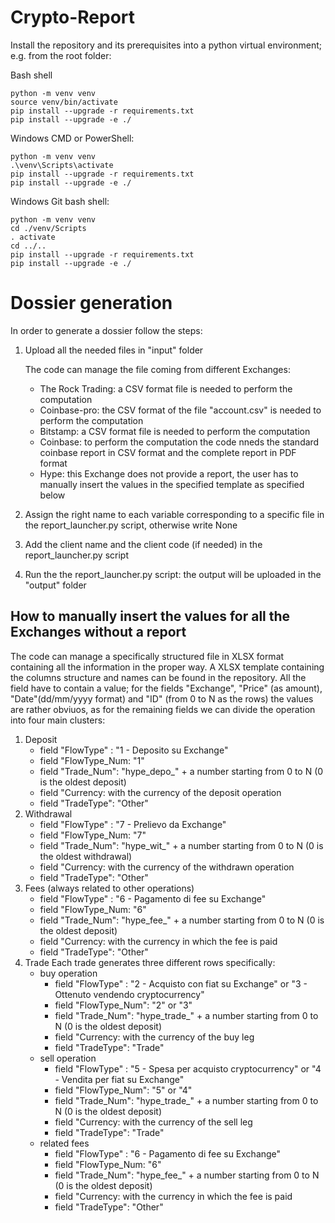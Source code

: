 # Crypto-Report

Install the repository and its prerequisites into a
python virtual environment; e.g. from the root folder:

Bash shell

    python -m venv venv
    source venv/bin/activate
    pip install --upgrade -r requirements.txt
    pip install --upgrade -e ./

Windows CMD or PowerShell:

    python -m venv venv
    .\venv\Scripts\activate
    pip install --upgrade -r requirements.txt
    pip install --upgrade -e ./

Windows Git bash shell:

    python -m venv venv
    cd ./venv/Scripts
    . activate
    cd ../..
    pip install --upgrade -r requirements.txt
    pip install --upgrade -e ./


# Dossier generation

In order to generate a dossier follow the steps:

1) Upload all the needed files in "input" folder
    
    The code can manage the file coming from different Exchanges:
    - The Rock Trading: a CSV format file is needed to perform the computation
    - Coinbase-pro: the CSV format of the file "account.csv" is needed to perform the computation
    - Bitstamp: a CSV format file is needed to perform the computation
    - Coinbase: to perform the computation the code nneds the standard coinbase report in CSV format and
      the complete report in PDF format
    - Hype: this Exchange does not provide a report, the user has to manually insert the values in the specified template
      as specified below    
         
2) Assign the right name to each variable corresponding to a specific file in the report_launcher.py script, otherwise write None
3) Add the client name and the client code (if needed) in the report_launcher.py script
4) Run the the report_launcher.py script: the output will be uploaded in the "output" folder

## How to manually insert the values for all the Exchanges without a report

The code can manage a specifically structured file in XLSX format containing all the information in the proper way.
A XLSX template containing the columns structure and names can be found in the repository.
All the field have to contain a value; for the fields "Exchange", "Price" (as amount), "Date"(dd/mm/yyyy format) and "ID" (from 0 to N as the rows) the values are rather obviuos, as for the remaining fields we can divide the operation into four main clusters:
1) Deposit 
   - field "FlowType" : "1 - Deposito su Exchange"
   - field "FlowType_Num: "1"
   - field "Trade_Num": "hype_depo_" + a number starting from 0 to N (0 is the oldest deposit)
   - field "Currency: with the currency of the deposit operation
   - field "TradeType": "Other"
2) Withdrawal
   - field "FlowType" : "7 - Prelievo da Exchange"
   - field "FlowType_Num: "7"
   - field "Trade_Num": "hype_wit_" + a number starting from 0 to N (0 is the oldest withdrawal)
   - field "Currency: with the currency of the withdrawn operation
   - field "TradeType": "Other"
3) Fees (always related to other operations)
   - field "FlowType" : "6 - Pagamento di fee su Exchange"
   - field "FlowType_Num: "6"
   - field "Trade_Num": "hype_fee_" + a number starting from 0 to N (0 is the oldest deposit)
   - field "Currency: with the currency in which the fee is paid
   - field "TradeType": "Other"
4) Trade
    Each trade generates three different rows specifically:
    - buy operation
        - field "FlowType" : "2 - Acquisto con fiat su Exchange" or "3 - Ottenuto vendendo cryptocurrency"
        - field "FlowType_Num": "2" or "3"
        - field "Trade_Num": "hype_trade_" + a number starting from 0 to N (0 is the oldest deposit)
        - field "Currency: with the currency of the buy leg
        - field "TradeType": "Trade"
    - sell operation
        - field "FlowType" : "5 - Spesa per acquisto cryptocurrency" or "4 - Vendita per fiat su Exchange"
        - field "FlowType_Num": "5" or "4"
        - field "Trade_Num": "hype_trade_" + a number starting from 0 to N (0 is the oldest deposit)
        - field "Currency: with the currency of the sell leg
        - field "TradeType": "Trade"
    - related fees
       - field "FlowType" : "6 - Pagamento di fee su Exchange"
       - field "FlowType_Num: "6"
       - field "Trade_Num": "hype_fee_" + a number starting from 0 to N (0 is the oldest deposit)
       - field "Currency: with the currency in which the fee is paid
       - field "TradeType": "Other"
